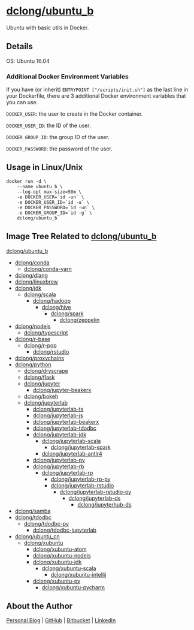 # [dclong/ubuntu_b](https://hub.docker.com/r/dclong/ubuntu_b/)

Ubuntu with basic utils in Docker.

## Details

OS: Ubuntu 16.04

### Additional Docker Environment Variables

If you have (or inherit) `ENTRYPOINT ["/scripts/init.sh"]`
as the last line in your Dockerfile, 
there are 3 additional Docker environment variables 
that you can use. 

`DOCKER_USER`: the user to create in the Docker container.

`DOCKER_USER_ID`: the ID of the user.

`DOCKER_GROUP_ID`: the group ID of the user.

`DOCKER_PASSWORD`: the password of the user.

## Usage in Linux/Unix

```
docker run -d \
    --name ubuntu_b \
    --log-opt max-size=50m \
    -e DOCKER_USER=`id -un` \
    -e DOCKER_USER_ID=`id -u` \
    -e DOCKER_PASSWORD=`id -un` \
    -e DOCKER_GROUP_ID=`id -g` \
    dclong/ubuntu_b
```

## Image Tree Related to [dclong/ubuntu_b](https://hub.docker.com/r/dclong/ubuntu_b/)

[dclong/ubuntu_b](https://hub.docker.com/r/dclong/ubuntu_b/)

- [dclong/conda](https://hub.docker.com/r/dclong/conda/)
    - [dclong/conda-yarn](https://hub.docker.com/r/dclong/conda-yarn/)
- [dclong/dlang](https://hub.docker.com/r/dclong/dlang/)
- [dclong/linuxbrew](https://hub.docker.com/r/dclong/linuxbrew/)
- [dclong/jdk](https://hub.docker.com/r/dclong/jdk/)
    - [dclong/scala](https://hub.docker.com/r/dclong/scala/)
        - [dclong/hadoop](https://hub.docker.com/r/dclong/hadoop/)
            - [dclong/hive](https://hub.docker.com/r/dclong/hive/)
                - [dclong/spark](https://hub.docker.com/r/dclong/spark/)
                    - [dclong/zeppelin](https://hub.docker.com/r/dclong/zeppelin/)
- [dclong/nodejs](https://hub.docker.com/r/dclong/nodejs/)
    - [dclong/typescript](https://hub.docker.com/r/dclong/typescript/)
- [dclong/r-base](https://hub.docker.com/r/dclong/r-base/)
    - [dclong/r-pop](https://hub.docker.com/r/dclong/r-pop/)
        - [dclong/rstudio](https://hub.docker.com/r/dclong/rstudio/)
- [dclong/proxychains](https://hub.docker.com/r/dclong/proxychains)
- [dclong/python](https://hub.docker.com/r/dclong/python/)
    - [dclong/dryscrape](https://hub.docker.com/r/dclong/dryscrape/)
    - [dclong/flask](https://hub.docker.com/r/dclong/flask/)
    - [dclong/jupyter](https://hub.docker.com/r/dclong/jupyter/)
        - [dclong/jupyter-beakerx](https://hub.docker.com/r/dclong/jupyter-beakerx/)
    - [dclong/bokeh](https://hub.docker.com/r/dclong/bokeh/)
    - [dclong/jupyterlab](https://hub.docker.com/r/dclong/jupyterlab/)
        - [dclong/jupyterlab-ts](https://hub.docker.com/r/dclong/jupyterlab-ts/)
        - [dclong/jupyterlab-js](https://hub.docker.com/r/dclong/jupyterlab-js/)
        - [dclong/jupyterlab-beakerx](https://hub.docker.com/r/dclong/jupyterlab-beakerx/)
        - [dclong/jupyterlab-tdodbc](https://hub.docker.com/r/dclong/jupyterlab-tdodbc/)
        - [dclong/jupyterlab-jdk](https://hub.docker.com/r/dclong/jupyterlab-jdk/)
            - [dclong/jupyterlab-scala](https://hub.docker.com/r/dclong/jupyterlab-scala/)
                - [dclong/jupyterlab-spark](https://hub.docker.com/r/dclong/jupyterlab-spark/)
            - [dclong/jupyterlab-antlr4](https://hub.docker.com/r/dclong/jupyterlab-antlr4/)
        - [dclong/jupyterlab-py](https://hub.docker.com/r/dclong/jupyterlab-py/)
        - [dclong/jupyterlab-rb](https://hub.docker.com/r/dclong/jupyterlab-rb/)
            - [dclong/jupyterlab-rp](https://hub.docker.com/r/dclong/jupyterlab-rp/)
                - [dclong/jupyterlab-rp-py](https://hub.docker.com/r/dclong/jupyterlab-rp-py/)
                - [dclong/jupyterlab-rstudio](https://hub.docker.com/r/dclong/jupyterlab-rstudio/)
                    - [dclong/jupyterlab-rstudio-py](https://hub.docker.com/r/dclong/jupyterlab-rstudio-py/)
                        - [dclong/jupyterlab-ds](https://hub.docker.com/r/dclong/jupyterlab-ds/)
                            - [dclong/jupyterhub-ds](https://hub.docker.com/r/dclong/jupyterhub-ds/)
- [dclong/samba](https://hub.docker.com/r/dclong/samba/)
- [dclong/tdodbc](https://hub.docker.com/r/dclong/tdodbc/)
    - [dclong/tdodbc-py](https://hub.docker.com/r/dclong/tdodbc-py/)
        - [dclong/tdodbc-jupyterlab](https://hub.docker.com/r/dclong/tdodbc-jupyterlab/)
- [dclong/ubuntu_cn](https://hub.docker.com/r/dclong/ubuntu_cn/)
    - [dclong/xubuntu](https://hub.docker.com/r/dclong/xubuntu/)
        - [dclong/xubuntu-atom](https://hub.docker.com/r/dclong/xubuntu-atom/)
        - [dclong/xubuntu-nodejs](https://hub.docker.com/r/dclong/xubuntu-nodejs/)
        - [dclong/xubuntu-jdk](https://hub.docker.com/r/dclong/xubuntu-jdk/)
            - [dclong/xubuntu-scala](https://hub.docker.com/r/dclong/xubuntu-scala/)
                - [dclong/xubuntu-intellij](https://hub.docker.com/r/dclong/xubuntu-intellij/)
        - [dclong/xubuntu-py](https://hub.docker.com/r/dclong/xubuntu-py/)
            - [dclong/xubuntu-pycharm](https://hub.docker.com/r/dclong/xubuntu-pycharm/)

## About the Author

[Personal Blog](http://www.legendu.net)   |   [GitHub](https://github.com/dclong)   |   [Bitbucket](https://bitbucket.org/dclong/)   |   [LinkedIn](http://www.linkedin.com/in/ben-chuanlong-du-1239b221/)
